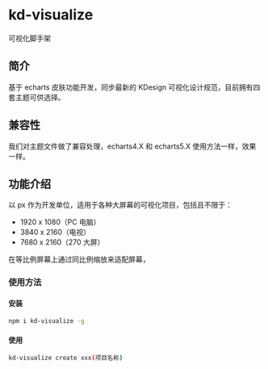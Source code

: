 # kd-visualize
可视化脚手架
## 简介

基于 echarts 皮肤功能开发，同步最新的 KDesign 可视化设计规范，目前拥有四套主题可供选择。

## 兼容性

我们对主题文件做了兼容处理，echarts4.X 和 echarts5.X 使用方法一样，效果一样。

## 功能介绍

以 px 作为开发单位，适用于各种大屏幕的可视化项目，包括且不限于：

- 1920 x 1080（PC 电脑）
- 3840 x 2160（电视）
- 7680 x 2160（270 大屏）

在等比例屏幕上通过同比例缩放来适配屏幕，  

### 使用方法

#### 安装
```bash
npm i kd-visualize -g
```
#### 使用
```bash
kd-visualize create xxx(项目名称)
```
